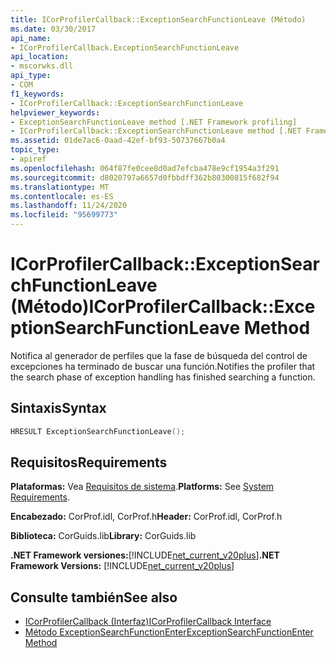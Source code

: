 ```yaml
---
title: ICorProfilerCallback::ExceptionSearchFunctionLeave (Método)
ms.date: 03/30/2017
api_name:
- ICorProfilerCallback.ExceptionSearchFunctionLeave
api_location:
- mscorwks.dll
api_type:
- COM
f1_keywords:
- ICorProfilerCallback::ExceptionSearchFunctionLeave
helpviewer_keywords:
- ExceptionSearchFunctionLeave method [.NET Framework profiling]
- ICorProfilerCallback::ExceptionSearchFunctionLeave method [.NET Framework profiling]
ms.assetid: 01de7ac6-0aad-42ef-bf93-50737667b0a4
topic_type:
- apiref
ms.openlocfilehash: 064f87fe0cee8d0ad7efcba478e9cf1954a3f291
ms.sourcegitcommit: d8020797a6657d0fbbdff362b80300815f682f94
ms.translationtype: MT
ms.contentlocale: es-ES
ms.lasthandoff: 11/24/2020
ms.locfileid: "95699773"
---
```

# <a name="icorprofilercallbackexceptionsearchfunctionleave-method"></a><span data-ttu-id="edcae-102">ICorProfilerCallback::ExceptionSearchFunctionLeave (Método)</span><span class="sxs-lookup"><span data-stu-id="edcae-102">ICorProfilerCallback::ExceptionSearchFunctionLeave Method</span></span>

<span data-ttu-id="edcae-103">Notifica al generador de perfiles que la fase de búsqueda del control de excepciones ha terminado de buscar una función.</span><span class="sxs-lookup"><span data-stu-id="edcae-103">Notifies the profiler that the search phase of exception handling has finished searching a function.</span></span>  
  
## <a name="syntax"></a><span data-ttu-id="edcae-104">Sintaxis</span><span class="sxs-lookup"><span data-stu-id="edcae-104">Syntax</span></span>  
  
```cpp  
HRESULT ExceptionSearchFunctionLeave();  
```  
  
## <a name="requirements"></a><span data-ttu-id="edcae-105">Requisitos</span><span class="sxs-lookup"><span data-stu-id="edcae-105">Requirements</span></span>  

 <span data-ttu-id="edcae-106">**Plataformas:** Vea [Requisitos de sistema](../../get-started/system-requirements.md).</span><span class="sxs-lookup"><span data-stu-id="edcae-106">**Platforms:** See [System Requirements](../../get-started/system-requirements.md).</span></span>  
  
 <span data-ttu-id="edcae-107">**Encabezado:** CorProf.idl, CorProf.h</span><span class="sxs-lookup"><span data-stu-id="edcae-107">**Header:** CorProf.idl, CorProf.h</span></span>  
  
 <span data-ttu-id="edcae-108">**Biblioteca:** CorGuids.lib</span><span class="sxs-lookup"><span data-stu-id="edcae-108">**Library:** CorGuids.lib</span></span>  
  
 <span data-ttu-id="edcae-109">**.NET Framework versiones:**[!INCLUDE[net_current_v20plus](../../../../includes/net-current-v20plus-md.md)]</span><span class="sxs-lookup"><span data-stu-id="edcae-109">**.NET Framework Versions:** [!INCLUDE[net_current_v20plus](../../../../includes/net-current-v20plus-md.md)]</span></span>  
  
## <a name="see-also"></a><span data-ttu-id="edcae-110">Consulte también</span><span class="sxs-lookup"><span data-stu-id="edcae-110">See also</span></span>

- [<span data-ttu-id="edcae-111">ICorProfilerCallback (Interfaz)</span><span class="sxs-lookup"><span data-stu-id="edcae-111">ICorProfilerCallback Interface</span></span>](icorprofilercallback-interface.md)
- [<span data-ttu-id="edcae-112">Método ExceptionSearchFunctionEnter</span><span class="sxs-lookup"><span data-stu-id="edcae-112">ExceptionSearchFunctionEnter Method</span></span>](icorprofilercallback-exceptionsearchfunctionenter-method.md)
